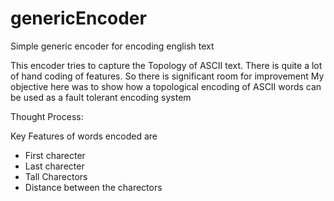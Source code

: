 # genericEncoder
Simple generic encoder for encoding english text



This encoder tries to capture the Topology of ASCII text.
There is quite a lot of hand coding of features. So there is significant room for improvement
My objective here was to show how a topological encoding of ASCII words can be used as a fault tolerant encoding system


Thought Process:

Key Features of words encoded are
- First charecter
- Last charecter
- Tall Charectors
- Distance between the charectors


